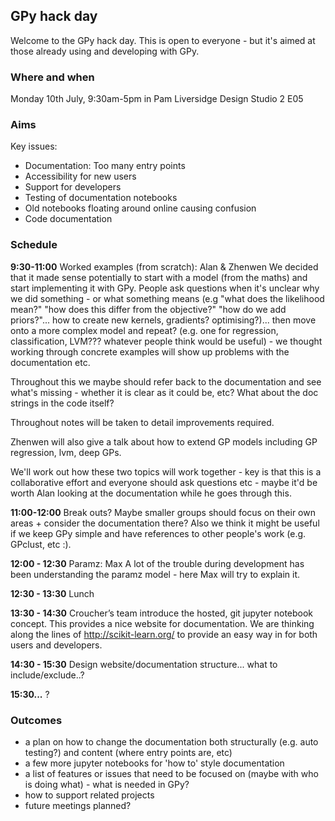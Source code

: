 ## GPy hack day

Welcome to the GPy hack day. This is open to everyone - but it's aimed at those already using and developing with GPy.

### Where and when

Monday 10th July, 9:30am-5pm in Pam Liversidge Design Studio 2 E05

### Aims

Key issues:

- Documentation: Too many entry points
- Accessibility for new users
- Support for developers
- Testing of documentation notebooks
- Old notebooks floating around online causing confusion
- Code documentation

### Schedule

**9:30-11:00** Worked examples (from scratch): Alan & Zhenwen
We decided that it made sense potentially to start with a model (from the maths) and start implementing it with GPy. People ask questions when it's unclear why we did something - or what something means (e.g "what does the likelihood mean?" "how does this differ from the objective?" "how do we add priors?"... how to create new kernels, gradients? optimising?)... then move onto a more complex model and repeat? (e.g. one for regression, classification, LVM??? whatever people think would be useful) - we thought working through concrete examples will show up problems with the documentation etc.

Throughout this we maybe should refer back to the documentation and see what's missing - whether it is clear as it could be, etc? What about the doc strings in the code itself?

Throughout notes will be taken to detail improvements required.

Zhenwen will also give a talk about how to extend GP models including GP regression, lvm, deep GPs.

We'll work out how these two topics will work together - key is that this is a collaborative effort and everyone should ask questions etc - maybe it'd be worth Alan looking at the documentation while he goes through this.

**11:00-12:00** Break outs? Maybe smaller groups should focus on their own areas + consider the documentation there? Also we think it might be useful if we keep GPy simple and have references to other people's work (e.g. GPclust, etc :).

**12:00 - 12:30** Paramz: Max
A lot of the trouble during development has been understanding the paramz model - here Max will try to explain it.

**12:30 - 13:30** Lunch

**13:30 - 14:30** Croucher’s team introduce the hosted, git jupyter notebook concept. This provides a nice website for documentation. We are thinking along the lines of http://scikit-learn.org/ to provide an easy way in for both users and developers.

**14:30 - 15:30** Design website/documentation structure... what to include/exclude..?

**15:30...** ?

### Outcomes

 - a plan on how to change the documentation both structurally (e.g. auto testing?) and content (where entry points are, etc)
 - a few more jupyter notebooks for 'how to' style documentation
 - a list of features or issues that need to be focused on (maybe with who is doing what) - what is needed in GPy?
- how to support related projects
 - future meetings planned?
